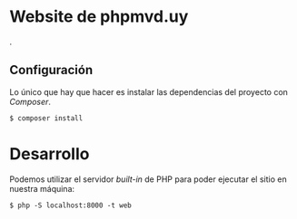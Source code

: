 # Website de phpmvd.uy
.

## Configuración

Lo único que hay que hacer es instalar las dependencias del proyecto con _Composer_.

```
$ composer install
```

# Desarrollo

Podemos utilizar el servidor _built-in_ de PHP para poder ejecutar el sitio en nuestra máquina:

```
$ php -S localhost:8000 -t web
```
